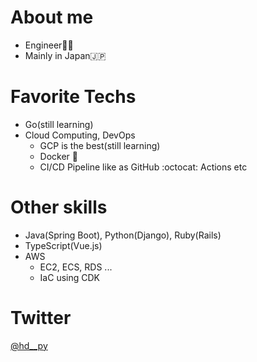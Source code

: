 # About me
- Engineer🧑‍💻
- Mainly in Japan🇯🇵

# Favorite Techs
- Go(still learning)
- Cloud Computing, DevOps
  - GCP is the best(still learning)
  - Docker 🐳
  - CI/CD Pipeline like as GitHub :octocat: Actions etc 
  
# Other skills
- Java(Spring Boot), Python(Django), Ruby(Rails)
- TypeScript(Vue.js)
- AWS
  - EC2, ECS, RDS ...
  - IaC using CDK

# Twitter
[@hd__py](https://twitter.com/hd__py)
